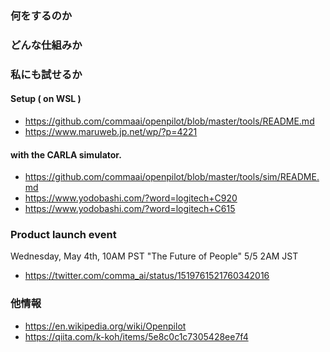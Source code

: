 
### 何をするのか
### どんな仕組みか
### 私にも試せるか
#### Setup ( on WSL )
- https://github.com/commaai/openpilot/blob/master/tools/README.md
- https://www.maruweb.jp.net/wp/?p=4221

#### with the CARLA simulator. 
- https://github.com/commaai/openpilot/blob/master/tools/sim/README.md
- https://www.yodobashi.com/?word=logitech+C920
- https://www.yodobashi.com/?word=logitech+C615


### Product launch event
Wednesday, May 4th, 10AM PST "The Future of People"
5/5 2AM JST
 - https://twitter.com/comma_ai/status/1519761521760342016

### 他情報
- https://en.wikipedia.org/wiki/Openpilot
- https://qiita.com/k-koh/items/5e8c0c1c7305428ee7f4
